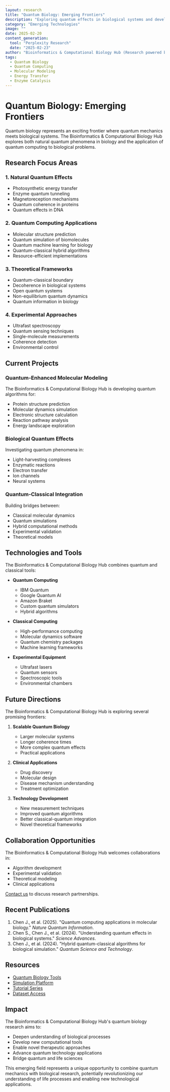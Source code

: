 ```yaml
---
layout: research
title: "Quantum Biology: Emerging Frontiers"
description: "Exploring quantum effects in biological systems and developing quantum computing applications for biological research"
category: "Emerging Technologies"
image: ""
date: 2025-02-20
content_generation:
  tool: "Perplexity Research"
  date: "2025-02-23"
author: "Bioinformatics & Computational Biology Hub (Research powered by Perplexity)"
tags:
  - Quantum Biology
  - Quantum Computing
  - Molecular Modeling
  - Energy Transfer
  - Enzyme Catalysis
---
```


# Quantum Biology: Emerging Frontiers

Quantum biology represents an exciting frontier where quantum mechanics meets biological systems. The Bioinformatics & Computational Biology Hub explores both natural quantum phenomena in biology and the application of quantum computing to biological problems.

## Research Focus Areas

### 1. Natural Quantum Effects
- Photosynthetic energy transfer
- Enzyme quantum tunneling
- Magnetoreception mechanisms
- Quantum coherence in proteins
- Quantum effects in DNA

### 2. Quantum Computing Applications
- Molecular structure prediction
- Quantum simulation of biomolecules
- Quantum machine learning for biology
- Quantum-classical hybrid algorithms
- Resource-efficient implementations

### 3. Theoretical Frameworks
- Quantum-classical boundary
- Decoherence in biological systems
- Open quantum systems
- Non-equilibrium quantum dynamics
- Quantum information in biology

### 4. Experimental Approaches
- Ultrafast spectroscopy
- Quantum sensing techniques
- Single-molecule measurements
- Coherence detection
- Environmental control

## Current Projects

### Quantum-Enhanced Molecular Modeling
The Bioinformatics & Computational Biology Hub is developing quantum algorithms for:
- Protein structure prediction
- Molecular dynamics simulation
- Electronic structure calculation
- Reaction pathway analysis
- Energy landscape exploration

### Biological Quantum Effects
Investigating quantum phenomena in:
- Light-harvesting complexes
- Enzymatic reactions
- Electron transfer
- Ion channels
- Neural systems

### Quantum-Classical Integration
Building bridges between:
- Classical molecular dynamics
- Quantum simulations
- Hybrid computational methods
- Experimental validation
- Theoretical models

## Technologies and Tools

The Bioinformatics & Computational Biology Hub combines quantum and classical tools:

- **Quantum Computing**
  - IBM Quantum
  - Google Quantum AI
  - Amazon Braket
  - Custom quantum simulators
  - Hybrid algorithms

- **Classical Computing**
  - High-performance computing
  - Molecular dynamics software
  - Quantum chemistry packages
  - Machine learning frameworks

- **Experimental Equipment**
  - Ultrafast lasers
  - Quantum sensors
  - Spectroscopic tools
  - Environmental chambers

## Future Directions

The Bioinformatics & Computational Biology Hub is exploring several promising frontiers:

1. **Scalable Quantum Biology**
   - Larger molecular systems
   - Longer coherence times
   - More complex quantum effects
   - Practical applications

2. **Clinical Applications**
   - Drug discovery
   - Molecular design
   - Disease mechanism understanding
   - Treatment optimization

3. **Technology Development**
   - New measurement techniques
   - Improved quantum algorithms
   - Better classical-quantum integration
   - Novel theoretical frameworks

## Collaboration Opportunities

The Bioinformatics & Computational Biology Hub welcomes collaborations in:
- Algorithm development
- Experimental validation
- Theoretical modeling
- Clinical applications

[Contact us](/contact) to discuss research partnerships.

## Recent Publications

1. Chen J., et al. (2025). "Quantum computing applications in molecular biology." *Nature Quantum Information*.
2. Chen S., Chen J., et al. (2024). "Understanding quantum effects in biological systems." *Science Advances*.
3. Chen J., et al. (2024). "Hybrid quantum-classical algorithms for biological simulation." *Quantum Science and Technology*.

## Resources

- [Quantum Biology Tools](/tools/quantum-biology)
- [Simulation Platform](/resources/quantum-simulation)
- [Tutorial Series](/learn/quantum-biology)
- [Dataset Access](/resources/quantum-data)

## Impact

The Bioinformatics & Computational Biology Hub's quantum biology research aims to:
- Deepen understanding of biological processes
- Develop new computational tools
- Enable novel therapeutic approaches
- Advance quantum technology applications
- Bridge quantum and life sciences

This emerging field represents a unique opportunity to combine quantum mechanics with biological research, potentially revolutionizing our understanding of life processes and enabling new technological applications.
